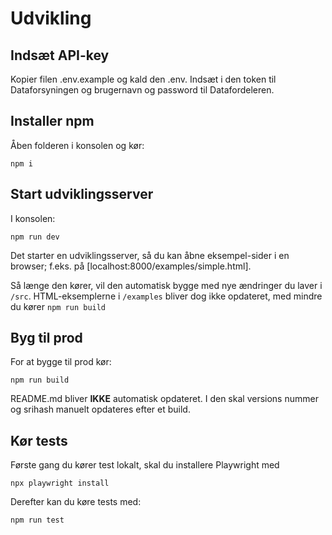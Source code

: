 # Udvikling

## Indsæt API-key

Kopier filen .env.example og kald den .env.
Indsæt i den token til Dataforsyningen og brugernavn og password til Datafordeleren.

## Installer npm

Åben folderen i konsolen og kør:

```
npm i
```

## Start udviklingsserver

I konsolen: 
```
npm run dev
```
Det starter en udviklingsserver, så du kan åbne eksempel-sider i en browser; f.eks. på [localhost:8000/examples/simple.html].

Så længe den kører, vil den automatisk bygge med nye ændringer du laver i `/src`.
HTML-eksemplerne i `/examples` bliver dog ikke opdateret, med mindre du kører `npm run build`

## Byg til prod

For at bygge til prod kør:
```
npm run build
```

README.md bliver **IKKE** automatisk opdateret.
I den skal versions nummer og srihash manuelt opdateres efter et build.

## Kør tests

Første gang du kører test lokalt, skal du installere Playwright med
````
npx playwright install
````
Derefter kan du køre tests med:
```
npm run test
```
